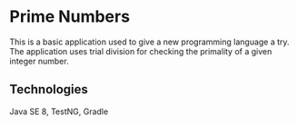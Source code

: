 # Prime Numbers
This is a basic application used to give a new programming language a try.
The application uses trial division for checking the primality of a given integer number.

## Technologies
Java SE 8, TestNG, Gradle